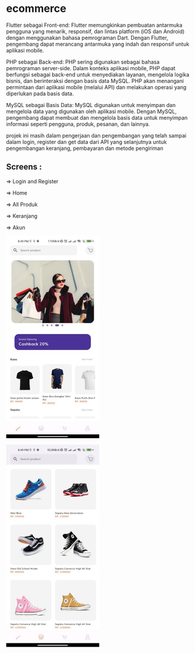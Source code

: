 # ecommerce
Flutter sebagai Front-end: Flutter memungkinkan pembuatan antarmuka pengguna yang menarik, responsif, dan lintas platform (iOS dan Android) dengan menggunakan bahasa pemrograman Dart. Dengan Flutter, pengembang dapat merancang antarmuka yang indah dan responsif untuk aplikasi mobile.

PHP sebagai Back-end: PHP sering digunakan sebagai bahasa pemrograman server-side. Dalam konteks aplikasi mobile, PHP dapat berfungsi sebagai back-end untuk menyediakan layanan, mengelola logika bisnis, dan berinteraksi dengan basis data MySQL. PHP akan menangani permintaan dari aplikasi mobile (melalui API) dan melakukan operasi yang diperlukan pada basis data.

MySQL sebagai Basis Data: MySQL digunakan untuk menyimpan dan mengelola data yang digunakan oleh aplikasi mobile. Dengan MySQL, pengembang dapat membuat dan mengelola basis data untuk menyimpan informasi seperti pengguna, produk, pesanan, dan lainnya.

projek ini masih dalam pengerjaan dan pengembangan yang telah sampai dalam login, register dan get data dari API yang selanjutnya untuk pengembangan keranjang, pembayaran dan metode pengiriman 
## Screens :

=> Login and Register

=> Home

=> All Produk

=> Keranjang

=> Akun


![alt text](https://github.com/nanangstwan/E-Commerce-Flutter/blob/master/images/1.jpg?raw=true)

![alt text](https://github.com/nanangstwan/E-Commerce-Flutter/blob/master/images/2.jpg?raw=true)
